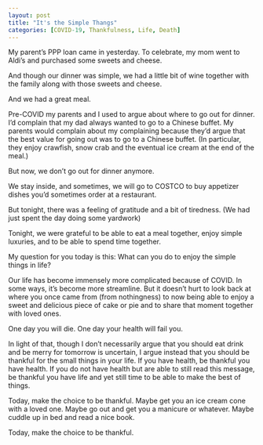 ```yaml
---
layout: post
title: "It's the Simple Thangs"
categories: [COVID-19, Thankfulness, Life, Death]
---
```

My parent&#8217;s PPP loan came in yesterday. To celebrate, my mom went to Aldi&#8217;s and purchased some sweets and cheese. 

And though our dinner was simple, we had a little bit of wine together with the family along with those sweets and cheese. 

And we had a great meal. 

Pre-COVID my parents and I used to argue about where to go out for dinner. I&#8217;d complain that my dad always wanted to go to a Chinese buffet. My parents would complain about my complaining because they&#8217;d argue that the best value for going out was to go to a Chinese buffet. (In particular, they enjoy crawfish, snow crab and the eventual ice cream at the end of the meal.)

But now, we don&#8217;t go out for dinner anymore.

We stay inside, and sometimes, we will go to COSTCO to buy appetizer dishes you&#8217;d sometimes order at a restaurant.

But tonight, there was a feeling of gratitude and a bit of tiredness. (We had just spent the day doing some yardwork)

Tonight, we were grateful to be able to eat a meal together, enjoy simple luxuries, and to be able to spend time together.

My question for you today is this: What can you do to enjoy the simple things in life?

Our life has become immensely more complicated because of COVID. In some ways, it&#8217;s become more streamline. But it doesn&#8217;t hurt to look back at where you once came from (from nothingness) to now being able to enjoy a sweet and delicious piece of cake or pie and to share that moment together with loved ones.

One day you will die. One day your health will fail you. 

In light of that, though I don&#8217;t necessarily argue that you should eat drink and be merry for tomorrow is uncertain, I argue instead that you should be thankful for the small things in your life. If you have health, be thankful you have health. If you do not have health but are able to still read this message, be thankful you have life and yet still time to be able to make the best of things.

Today, make the choice to be thankful. Maybe get you an ice cream cone with a loved one. Maybe go out and get you a manicure or whatever. Maybe cuddle up in bed and read a nice book. 

Today, make the choice to be thankful.
